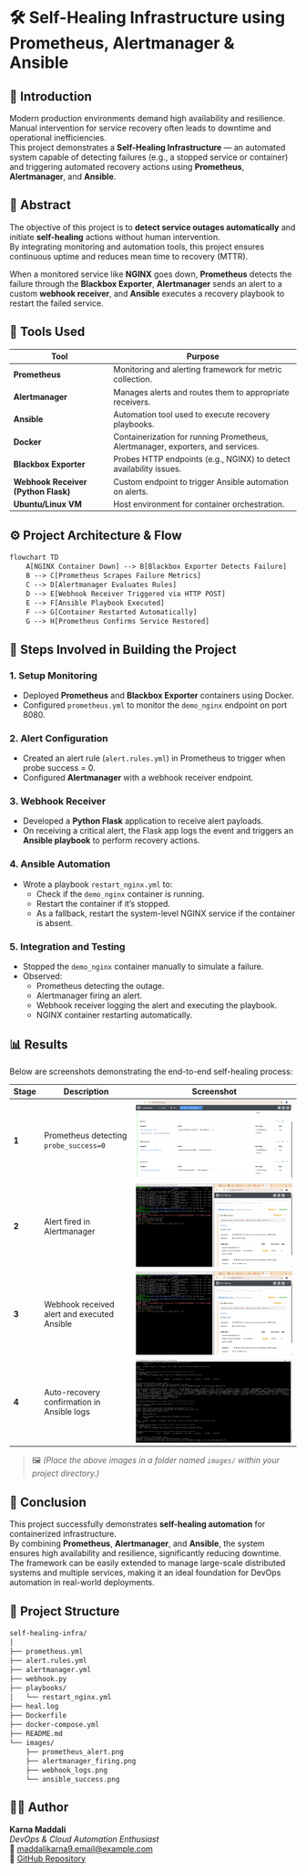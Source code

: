 # 🛠️ Self-Healing Infrastructure using Prometheus, Alertmanager & Ansible

## 📘 Introduction
Modern production environments demand high availability and resilience. Manual intervention for service recovery often leads to downtime and operational inefficiencies.  
This project demonstrates a **Self-Healing Infrastructure** — an automated system capable of detecting failures (e.g., a stopped service or container) and triggering automated recovery actions using **Prometheus**, **Alertmanager**, and **Ansible**.

## 📄 Abstract
The objective of this project is to **detect service outages automatically** and initiate **self-healing** actions without human intervention.  
By integrating monitoring and automation tools, this project ensures continuous uptime and reduces mean time to recovery (MTTR).  

When a monitored service like **NGINX** goes down, **Prometheus** detects the failure through the **Blackbox Exporter**, **Alertmanager** sends an alert to a custom **webhook receiver**, and **Ansible** executes a recovery playbook to restart the failed service.

## 🧰 Tools Used
| Tool | Purpose |
|------|----------|
| **Prometheus** | Monitoring and alerting framework for metric collection. |
| **Alertmanager** | Manages alerts and routes them to appropriate receivers. |
| **Ansible** | Automation tool used to execute recovery playbooks. |
| **Docker** | Containerization for running Prometheus, Alertmanager, exporters, and services. |
| **Blackbox Exporter** | Probes HTTP endpoints (e.g., NGINX) to detect availability issues. |
| **Webhook Receiver (Python Flask)** | Custom endpoint to trigger Ansible automation on alerts. |
| **Ubuntu/Linux VM** | Host environment for container orchestration. |

## ⚙️ Project Architecture & Flow

```mermaid
flowchart TD
    A[NGINX Container Down] --> B[Blackbox Exporter Detects Failure]
    B --> C[Prometheus Scrapes Failure Metrics]
    C --> D[Alertmanager Evaluates Rules]
    D --> E[Webhook Receiver Triggered via HTTP POST]
    E --> F[Ansible Playbook Executed]
    F --> G[Container Restarted Automatically]
    G --> H[Prometheus Confirms Service Restored]
```

## 🧩 Steps Involved in Building the Project

### 1. **Setup Monitoring**
- Deployed **Prometheus** and **Blackbox Exporter** containers using Docker.
- Configured `prometheus.yml` to monitor the `demo_nginx` endpoint on port 8080.

### 2. **Alert Configuration**
- Created an alert rule (`alert.rules.yml`) in Prometheus to trigger when probe success = 0.
- Configured **Alertmanager** with a webhook receiver endpoint.

### 3. **Webhook Receiver**
- Developed a **Python Flask** application to receive alert payloads.
- On receiving a critical alert, the Flask app logs the event and triggers an **Ansible playbook** to perform recovery actions.

### 4. **Ansible Automation**
- Wrote a playbook `restart_nginx.yml` to:
  - Check if the `demo_nginx` container is running.
  - Restart the container if it’s stopped.
  - As a fallback, restart the system-level NGINX service if the container is absent.

### 5. **Integration and Testing**
- Stopped the `demo_nginx` container manually to simulate a failure.
- Observed:
  - Prometheus detecting the outage.
  - Alertmanager firing an alert.
  - Webhook receiver logging the alert and executing the playbook.
  - NGINX container restarting automatically.

## 📊 Results
Below are screenshots demonstrating the end-to-end self-healing process:

| Stage | Description | Screenshot |
|--------|--------------|-------------|
| **1** | Prometheus detecting `probe_success=0` | ![Prometheus Alert](./images/img2.png) |
| **2** | Alert fired in Alertmanager | ![Alertmanager Dashboard](./images/img3.png) |
| **3** | Webhook received alert and executed Ansible | ![Webhook Logs](./images/img3.png) |
| **4** | Auto-recovery confirmation in Ansible logs | ![Heal Log](./images/img1.png) |

> 🖼️ *(Place the above images in a folder named `images/` within your project directory.)*

## 🧠 Conclusion
This project successfully demonstrates **self-healing automation** for containerized infrastructure.  
By combining **Prometheus**, **Alertmanager**, and **Ansible**, the system ensures high availability and resilience, significantly reducing downtime.  
The framework can be easily extended to manage large-scale distributed systems and multiple services, making it an ideal foundation for DevOps automation in real-world deployments.

## 📁 Project Structure
```
self-healing-infra/
│
├── prometheus.yml
├── alert.rules.yml
├── alertmanager.yml
├── webhook.py
├── playbooks/
│   └── restart_nginx.yml
├── heal.log
├── Dockerfile
├── docker-compose.yml
├── README.md
└── images/
    ├── prometheus_alert.png
    ├── alertmanager_firing.png
    ├── webhook_logs.png
    └── ansible_success.png
```

## 👨‍💻 Author
**Karna Maddali**  
*DevOps & Cloud Automation Enthusiast*  
📧 [maddalikarna9.email@example.com](mailto:your.email@example.com)  
🔗 [GitHub Repository](https://github.com/KARNA-MADDALI/self-healing-infrastructure)
